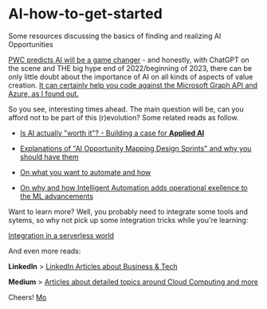 # AI-how-to-get-started
Some resources discussing the basics of finding and realizing AI Opportunities

[PWC predicts AI will be a game changer](https://www.linkedin.com/posts/danilomcgarry_ai-is-a-game-changer-pwc-ai-predictions-activity-6800825907448733696-MWow) - and honestly, with ChatGPT on the scene and THE big hype end of 2022/beginning of 2023, there can be only little doubt about the importance of AI on all kinds of aspects of value creation. [It can certainly help you code against the Microsoft Graph API and Azure, as I found out.](https://mohammedbrueckner.medium.com/integrating-m365-graph-api-using-chatgpt-b22a15dc6ff)

So you see, interesting times ahead. The main question will be, can you afford not to be part of this (r)evolution?
Some related  reads as follow.

* [Is AI actually "worth it"? - Building a case for **Applied AI**](https://mohammedbrueckner.medium.com/applying-ai-a-business-perspective-38e968118f54)

* [Explanations of "AI Opportunity Mapping Design Sprints" and why you should have them](https://www.linkedin.com/posts/mbrueckner_ai-business-training-activity-6790732383147565056-cNV6)

* [On what you want to automate and how](https://www.linkedin.com/posts/mbrueckner_digitaltransformation-automation-artificialintelligence-activity-6795778900845723648-YcXR)

* [On why and how Intelligent Automation adds operational exellence to the ML advancements](https://www.linkedin.com/pulse/intelligent-automation-leveling-playing-field-mohammed-brueckner)

Want to learn more? Well, you probably need to integrate some tools and sytems, so why not pick up some integration tricks while you're learning:

[Integration in a serverless world](https://github.com/MoBRUEC/MoBRUEC/blob/master/azsummit23.md)

And even more reads:

**LinkedIn** > [LinkedIn Articles about Business & Tech](https://www.linkedin.com/today/author/mbrueckner)

**Medium** > [Articles about detailed topics around Cloud Computing and more](https://medium.com/@mohammedbrueckner)

Cheers!
[Mo](https://github.com/MoBRUEC)
